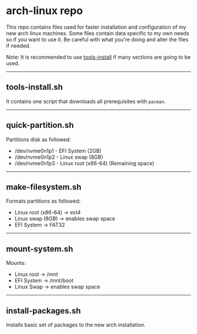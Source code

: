 # arch-linux repo

This repo contains files used for faster installation and configuration of my new arch linux machines.
Some files contain data specific to my own needs so if you want to use it. Be careful with what you're doing and alter the files if needed.

Note: It is recommended to use [tools-install](#tools-install) if many sections are going to be used.

---

## tools-install.sh

It contains one script that downloads all prerequisites with `pacman`.

---

## quick-partition.sh

Partitions disk as followed:

-   /dev/nvme0n1p1 - EFI System (2GB)
-   /dev/nvme0n1p2 - Linux swap (8GB)
-   /dev/nvme0n1p3 - Linux root (x86-64) (Remaining space)

---

## make-filesystem.sh

Formats partitions as followed:

-   Linux root (x86-64) -> ext4
-   Linux swap (8GB) -> enables swap space
-   EFI System -> FAT32

---

## mount-system.sh

Mounts:

-   Linux root -> /mnt
-   EFI System -> /mnt/boot
-   Linux Swap -> enables swap space

---

## install-packages.sh

Installs basic set of packages to the new arch installation.
